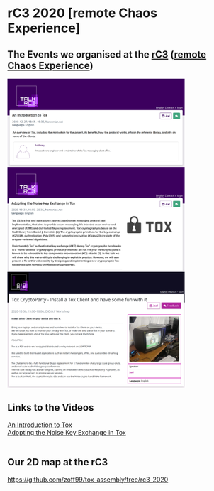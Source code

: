# rC3 2020 [remote Chaos Experience]

## The Events we organised at the <a href="https://events.ccc.de/2020/09/04/rc3-remote-chaos-experience/#english">rC3</a> (<a href="https://events.ccc.de/2020/09/04/rc3-remote-chaos-experience/#english">remote Chaos Experience</a>)
<img src="https://raw.githubusercontent.com/zoff99/rC3_2020/master/images/introduction_to_tox_img.png" align="top" width="400">&nbsp;
<img src="https://raw.githubusercontent.com/zoff99/rC3_2020/master/images/adopting_the_noise_key_exchange_in_tox_img.png" width="400">&nbsp;
<img src="https://raw.githubusercontent.com/zoff99/rC3_2020/master/images/tox_cryptoparty_img.png" width="400">&nbsp;

## Links to the Videos

<a href="https://media.ccc.de/v/rc3-730010-an_introduction_to_tox">An Introduction to Tox</a><br>
<a href="https://media.ccc.de/v/rc3-709912-adopting_the_noise_key_exchange_in_tox">Adopting the Noise Key Exchange in Tox</a><br><br>

## Our 2D map at the rC3

https://github.com/zoff99/tox_assembly/tree/rc3_2020
